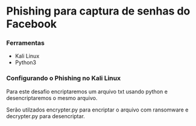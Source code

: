 # Phishing para captura de senhas do Facebook

### Ferramentas

- Kali Linux
- Python3

### Configurando o Phishing no Kali Linux

Para este desafio encriptaremos um arquivo txt usando python e desencriptaremos o mesmo arquivo.

Serão utilzados encrypter.py para encriptar o arquivo com ransomware e decrypter.py para desencriptar.